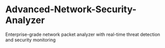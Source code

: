 # Advanced-Network-Security-Analyzer
Enterprise-grade network packet analyzer with real-time threat detection and security monitoring
